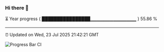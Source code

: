 ### Hi there 👋

⏳ Year progress { ████████████████▁▁▁▁▁▁▁▁▁▁▁▁▁▁ } 55.86 %

---

⏰ Updated on Wed, 23 Jul 2025 21:42:21 GMT

![Progress Bar CI](https://github.com/IshwaranRudhara/GIT-ACTION/workflows/Progress%20Bar%20CI/badge.svg)
